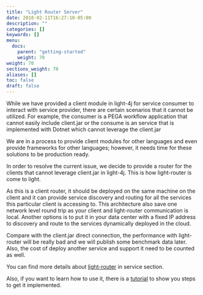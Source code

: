 ```yaml
---
title: "Light Router Server"
date: 2018-02-11T16:27:10-05:00
description: ""
categories: []
keywords: []
menu:
  docs:
    parent: "getting-started"
    weight: 70
weight: 70
sections_weight: 70
aliases: []
toc: false
draft: false
---
```


While we have provided a client module in light-4j for service consumer to interact with service
provider, there are certain scenarios that it cannot be utilized. For example, the consumer is a
PEGA workflow application that cannot easily include client.jar or the consume is an service that
is implemented with Dotnet which cannot leverage the client.jar

We are in a process to provide client modules for other languages and even provide frameworks for
other languages; however, it needs time for these solutions to be production ready.

In order to resolve the current issue, we decide to provide a router for the clients that cannot
leverage client.jar in light-4j. This is how light-router is come to light. 

As this is a client router, it should be deployed on the same machine on the client and it can
provide service discovery and routing for all the services this particular client is accessing
to. This architecture also save one network level round trip as your client and light-router
communication is local. Another options is to put it in your data center with a fixed IP address
to discovery and route to the services dynamically deployed in the cloud. 

Compare with the client.jar direct connection, the performance with light-router will be really
bad and we will publish some benchmark data later. Also, the cost of deploy another service and
support it need to be counted as well.

You can find more details about [light-router][] in service section. 

Also, if you want to learn how to use it, there is a [tutorial][] to show you steps to get it
implemented. 



[light-router]: /service/router/
[tutorial]: /tutorial/router/


  



